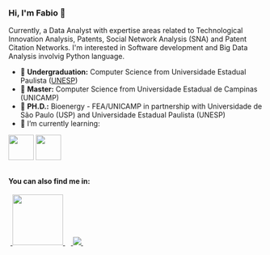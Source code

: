 ### Hi, I'm Fabio 👋
Currently, a Data Analyst with expertise areas related to Technological Innovation Analysis, Patents, Social Network Analysis (SNA) and Patent Citation Networks. I'm interested in Software development and Big Data Analysis involvig Python language.

- 🏫 **Undergraduation:** Computer Science from Universidade Estadual Paulista ([UNESP](https://www.fc.unesp.br/#!/english-version/departments/computing/))
- 🏫 **Master:** Computer Science from Universidade Estadual de Campinas (UNICAMP)
- 🏫 **PH.D.:** Bioenergy - FEA/UNICAMP in partnership with Universidade de São Paulo (USP) and Universidade Estadual Paulista (UNESP)
- 🌱 I’m currently learning:
  
<div display='inline'>
  <img width='50' height='50' src="https://cdn.jsdelivr.net/gh/devicons/devicon/icons/python/python-original-wordmark.svg" />
  <img width='50' height='50' src="https://github.com/microsoft/PowerBI-Icons/blob/main/SVG/Power-BI.svg" />
</div>          
<!-- - 🔭 I’m currently working on ...
- 🌱 I’m currently learning ...
- 👯 I’m looking to collaborate on ...
- 🤔 I’m looking for help with ...
- 💬 Ask me about ...
- 📫 How to reach me: ...
- 😄 Pronouns: ...
- ⚡ Fun fact: ...
-->

##

#### You can also find me in:
&nbsp;<a href="https://www.linkedin.com/in/fabiok03/">
  <img width='100' src="https://www.svgrepo.com/download/353999/linkedin.svg">
</a>&nbsp;
&nbsp;<a href="http://lattes.cnpq.br/7413071447572657">
  <img src="https://buscatextual.cnpq.br/buscatextual/images/titulo-sistema.png">
</a>&nbsp;
